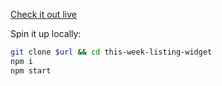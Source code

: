 [Check it out live](https://this-week-listing-widget.vercel.app)

Spin it up locally:

```sh
git clone $url && cd this-week-listing-widget
npm i
npm start
```
